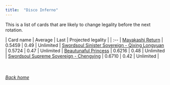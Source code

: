 ```yaml
---
title:  "Disco Inferno"
---
```


This is a list of cards that are likely to change legality before the next rotation.

| Card name | Average | Last | Projected legality |
| :-- |
[Mayakashi Return](https://db.ygoprodeck.com/card/?search=Mayakashi%20Return) | 0.5459 | 0.49 | Unlimited |
[Swordsoul Sinister Sovereign - Qixing Longyuan](https://db.ygoprodeck.com/card/?search=Swordsoul%20Sinister%20Sovereign%20-%20Qixing%20Longyuan) | 0.5724 | 0.47 | Unlimited |
[Beautunaful Princess](https://db.ygoprodeck.com/card/?search=Beautunaful%20Princess) | 0.6216 | 0.48 | Unlimited |
[Swordsoul Supreme Sovereign - Chengying](https://db.ygoprodeck.com/card/?search=Swordsoul%20Supreme%20Sovereign%20-%20Chengying) | 0.6710 | 0.42 | Unlimited |

<br>

###### [Back home](index)